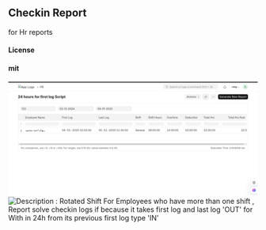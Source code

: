 ## Checkin Report

for Hr reports

#### License

#### mit
![Rotated Shift](checkin_report/images/rotated_shift.png)
![Description : Rotated Shift For Employees who have more than one shift , Report solve checkin logs if because it takes first log and last log 'OUT' for With in 24h from its previous first log type 'IN'](rotated_shift.png)


